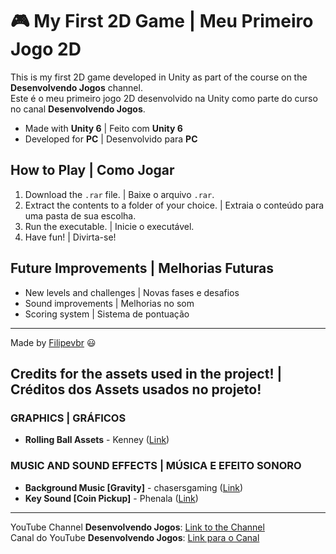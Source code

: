 # 🎮 My First 2D Game | Meu Primeiro Jogo 2D

This is my first 2D game developed in Unity as part of the course on the **Desenvolvendo Jogos** channel.  
Este é o meu primeiro jogo 2D desenvolvido na Unity como parte do curso no canal **Desenvolvendo Jogos**.

- Made with **Unity 6** | Feito com **Unity 6**
- Developed for **PC** | Desenvolvido para **PC**

## How to Play | Como Jogar

1. Download the `.rar` file. | Baixe o arquivo `.rar`.
2. Extract the contents to a folder of your choice. | Extraia o conteúdo para uma pasta de sua escolha.
3. Run the executable. | Inicie o executável.
4. Have fun! | Divirta-se!

## Future Improvements | Melhorias Futuras

- New levels and challenges | Novas fases e desafios
- Sound improvements | Melhorias no som
- Scoring system | Sistema de pontuação

---

Made by [Filipevbr](https://github.com/filipevbr) 😃

## Credits for the assets used in the project! | Créditos dos Assets usados no projeto!

### GRAPHICS | GRÁFICOS
- **Rolling Ball Assets** - Kenney ([Link](https://www.kenney.nl/assets/rolling-ball-assets))

### MUSIC AND SOUND EFFECTS | MÚSICA E EFEITO SONORO
- **Background Music [Gravity]** - chasersgaming ([Link](https://opengameart.org/content/gravity))
- **Key Sound [Coin Pickup]** - Phenala ([Link](https://freesound.org/people/Phenala/sounds/478647/))

---

YouTube Channel **Desenvolvendo Jogos**: [Link to the Channel](https://www.youtube.com/c/DesenvolvendoJogos)  
Canal do YouTube **Desenvolvendo Jogos**: [Link para o Canal](https://www.youtube.com/c/DesenvolvendoJogos)
